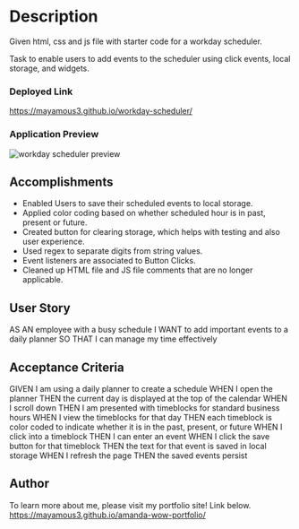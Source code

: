 # Description
Given html, css and js file with starter code for a workday scheduler.

Task to enable users to add events to the scheduler using click events, local storage, and widgets.

### Deployed Link
https://mayamous3.github.io/workday-scheduler/

### Application Preview
![workday scheduler preview](./assets/images/workdayschedulerpreview.png)

## Accomplishments
- Enabled Users to save their scheduled events to local storage.
- Applied color coding based on whether scheduled hour is in past, present or future.
- Created button for clearing storage, which helps with testing and also user experience.
- Used regex to separate digits from string values.
- Event listeners are associated to Button Clicks.
- Cleaned up HTML file and JS file comments that are no longer applicable.


## User Story

AS AN employee with a busy schedule
I WANT to add important events to a daily planner
SO THAT I can manage my time effectively

## Acceptance Criteria


GIVEN I am using a daily planner to create a schedule
WHEN I open the planner
THEN the current day is displayed at the top of the calendar
WHEN I scroll down
THEN I am presented with timeblocks for standard business hours
WHEN I view the timeblocks for that day
THEN each timeblock is color coded to indicate whether it is in the past, present, or future
WHEN I click into a timeblock
THEN I can enter an event
WHEN I click the save button for that timeblock
THEN the text for that event is saved in local storage
WHEN I refresh the page
THEN the saved events persist

## Author
To learn more about me, please visit my portfolio site!
Link below.
https://mayamous3.github.io/amanda-wow-portfolio/
